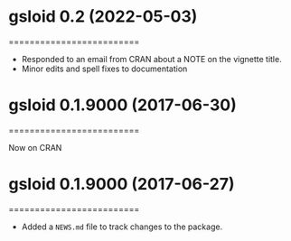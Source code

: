 # gsloid 0.2 (2022-05-03)
=========================

* Responded to an email from CRAN about a NOTE on the vignette title. 
* Minor edits and spell fixes to documentation 

# gsloid 0.1.9000 (2017-06-30)
=========================

Now on CRAN

# gsloid 0.1.9000 (2017-06-27)
=========================

* Added a `NEWS.md` file to track changes to the package.



